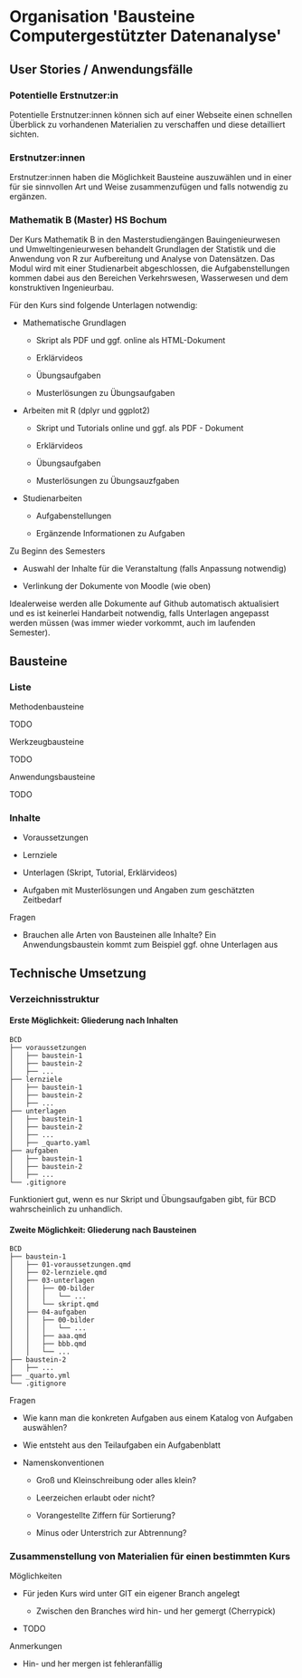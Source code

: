 # Organisation 'Bausteine Computergestützter Datenanalyse'

## User Stories / Anwendungsfälle

### Potentielle Erstnutzer:in

Potentielle Erstnutzer:innen können sich auf einer Webseite einen schnellen Überblick zu vorhandenen Materialien zu verschaffen und diese detailliert sichten.

### Erstnutzer:innen

Erstnutzer:innen haben die Möglichkeit Bausteine auszuwählen und in einer für sie sinnvollen Art und Weise zusammenzufügen und falls notwendig zu ergänzen.

### Mathematik B (Master) HS Bochum

Der Kurs Mathematik B in den Masterstudiengängen Bauingenieurwesen und Umweltingenieurwesen behandelt Grundlagen der Statistik und die Anwendung von R zur Aufbereitung und Analyse von Datensätzen. Das Modul wird mit einer Studienarbeit abgeschlossen, die Aufgabenstellungen kommen dabei aus den Bereichen Verkehrswesen, Wasserwesen und dem konstruktiven Ingenieurbau.

Für den Kurs sind folgende Unterlagen notwendig:

- Mathematische Grundlagen

  - Skript als PDF und ggf. online als HTML-Dokument

  - Erklärvideos

  - Übungsaufgaben

  - Musterlösungen zu Übungsaufgaben

- Arbeiten mit R (dplyr und ggplot2)

  - Skript und Tutorials online und ggf. als PDF - Dokument

  - Erklärvideos

  - Übungsaufgaben

  - Musterlösungen zu Übungsauzfgaben

- Studienarbeiten

  - Aufgabenstellungen

  - Ergänzende Informationen zu Aufgaben

Zu Beginn des Semesters

- Auswahl der Inhalte für die Veranstaltung (falls Anpassung notwendig)

- Verlinkung der Dokumente von Moodle (wie oben)

Idealerweise werden alle Dokumente auf Github automatisch aktualisiert und es ist keinerlei Handarbeit notwendig, falls Unterlagen angepasst werden müssen (was immer wieder vorkommt, auch im laufenden Semester).

## Bausteine

### Liste

Methodenbausteine

TODO

Werkzeugbausteine

TODO

Anwendungsbausteine

TODO

### Inhalte

- Voraussetzungen

- Lernziele

- Unterlagen (Skript, Tutorial, Erklärvideos)

- Aufgaben mit Musterlösungen und Angaben zum geschätzten Zeitbedarf

Fragen

- Brauchen alle Arten von Bausteinen alle Inhalte? Ein Anwendungsbaustein kommt zum Beispiel ggf. ohne Unterlagen aus

## Technische Umsetzung

### Verzeichnisstruktur

#### Erste Möglichkeit: Gliederung nach Inhalten

```
BCD
├── voraussetzungen
│   ├── baustein-1
│   ├── baustein-2
│   ├── ...
├── lernziele
│   ├── baustein-1
│   ├── baustein-2
│   ├── ...
├── unterlagen
│   ├── baustein-1
│   ├── baustein-2
│   ├── ...
│   ├── _quarto.yaml
├── aufgaben
│   ├── baustein-1
│   ├── baustein-2
│   ├── ...
└── .gitignore
```

Funktioniert gut, wenn es nur Skript und Übungsaufgaben gibt, für BCD wahrscheinlich zu unhandlich.

#### Zweite Möglichkeit: Gliederung nach Bausteinen

```
BCD
├── baustein-1
│   ├── 01-voraussetzungen.qmd
│   ├── 02-lernziele.qmd
│   ├── 03-unterlagen
│   │   ├── 00-bilder
│   │   │   └── ...
│   │   └── skript.qmd
│   ├── 04-aufgaben
│   │   ├── 00-bilder
│   │   │   └── ...
│   │   ├── aaa.qmd
│   │   ├── bbb.qmd
│   │   └── ...
├── baustein-2
│   ├── ...
├── _quarto.yml
└── .gitignore
```

Fragen

- Wie kann man die konkreten Aufgaben aus einem Katalog von Aufgaben auswählen?

- Wie entsteht aus den Teilaufgaben ein Aufgabenblatt

- Namenskonventionen

  - Groß und Kleinschreibung oder alles klein?

  - Leerzeichen erlaubt oder nicht?

  - Vorangestellte Ziffern für Sortierung?

  - Minus oder Unterstrich zur Abtrennung?

### Zusammenstellung von Materialien für einen bestimmten Kurs

Möglichkeiten

- Für jeden Kurs wird unter GIT ein eigener Branch angelegt
  - Zwischen den Branches wird hin- und her gemergt (Cherrypick)

- TODO

Anmerkungen

- Hin- und her mergen ist fehleranfällig
